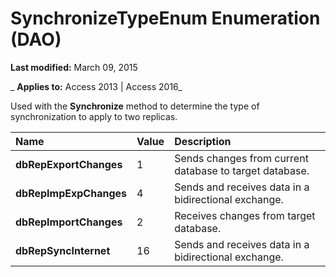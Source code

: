 
# SynchronizeTypeEnum Enumeration (DAO)

 **Last modified:** March 09, 2015

 _ **Applies to:** Access 2013 | Access 2016_

Used with the  **Synchronize** method to determine the type of synchronization to apply to two replicas.



|**Name**|**Value**|**Description**|
|:-----|:-----|:-----|
|**dbRepExportChanges**|1|Sends changes from current database to target database.|
|**dbRepImpExpChanges**|4|Sends and receives data in a bidirectional exchange.|
|**dbRepImportChanges**|2|Receives changes from target database.|
|**dbRepSyncInternet**|16|Sends and receives data in a bidirectional exchange.|
